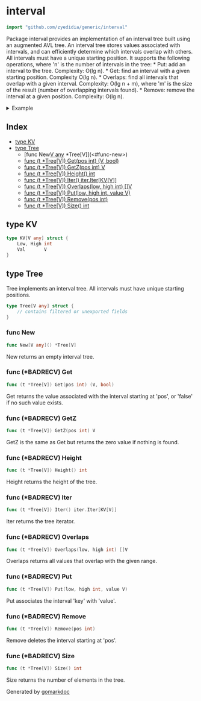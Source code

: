 <!-- Code generated by gomarkdoc. DO NOT EDIT -->

# interval

```go
import "github.com/zyedidia/generic/interval"
```

Package interval provides an implementation of an interval tree built using an augmented AVL tree\. An interval tree stores values associated with intervals\, and can efficiently determine which intervals overlap with others\. All intervals must have a unique starting position\. It supports the following operations\, where 'n' is the number of intervals in the tree: \* Put: add an interval to the tree\. Complexity: O\(lg n\)\. \* Get: find an interval with a given starting position\. Complexity O\(lg n\)\. \* Overlaps: find all intervals that overlap with a given interval\. Complexity: O\(lg n \+ m\)\, where 'm' is the size of the result \(number of overlapping intervals found\)\. \* Remove: remove the interval at a given position\. Complexity: O\(lg n\)\.

<details><summary>Example</summary>
<p>

```go
{
	tree := New[string]()
	tree.Put(0, 10, "foo")
	tree.Put(5, 9, "bar")
	tree.Put(10, 11, "baz")
	tree.Put(-10, -5, "quux")

	vals := tree.Overlaps(9, 15)
	for _, v := range vals {
		fmt.Println(v)
	}

}
```

#### Output

```
foo
bar
```

</p>
</details>

## Index

- [type KV](<#type-kv>)
- [type Tree](<#type-tree>)
  - [func New[V any]() *Tree[V]](<#func-new>)
  - [func (t *Tree[V]) Get(pos int) (V, bool)](<#func-badrecv-get>)
  - [func (t *Tree[V]) GetZ(pos int) V](<#func-badrecv-getz>)
  - [func (t *Tree[V]) Height() int](<#func-badrecv-height>)
  - [func (t *Tree[V]) Iter() iter.Iter[KV[V]]](<#func-badrecv-iter>)
  - [func (t *Tree[V]) Overlaps(low, high int) []V](<#func-badrecv-overlaps>)
  - [func (t *Tree[V]) Put(low, high int, value V)](<#func-badrecv-put>)
  - [func (t *Tree[V]) Remove(pos int)](<#func-badrecv-remove>)
  - [func (t *Tree[V]) Size() int](<#func-badrecv-size>)


## type KV

```go
type KV[V any] struct {
    Low, High int
    Val       V
}
```

## type Tree

Tree implements an interval tree\. All intervals must have unique starting positions\.

```go
type Tree[V any] struct {
    // contains filtered or unexported fields
}
```

### func New

```go
func New[V any]() *Tree[V]
```

New returns an empty interval tree\.

### func \(\*BADRECV\) Get

```go
func (t *Tree[V]) Get(pos int) (V, bool)
```

Get returns the value associated with the interval starting at 'pos'\, or 'false' if no such value exists\.

### func \(\*BADRECV\) GetZ

```go
func (t *Tree[V]) GetZ(pos int) V
```

GetZ is the same as Get but returns the zero value if nothing is found\.

### func \(\*BADRECV\) Height

```go
func (t *Tree[V]) Height() int
```

Height returns the height of the tree\.

### func \(\*BADRECV\) Iter

```go
func (t *Tree[V]) Iter() iter.Iter[KV[V]]
```

Iter returns the tree iterator\.

### func \(\*BADRECV\) Overlaps

```go
func (t *Tree[V]) Overlaps(low, high int) []V
```

Overlaps returns all values that overlap with the given range\.

### func \(\*BADRECV\) Put

```go
func (t *Tree[V]) Put(low, high int, value V)
```

Put associates the interval 'key' with 'value'\.

### func \(\*BADRECV\) Remove

```go
func (t *Tree[V]) Remove(pos int)
```

Remove deletes the interval starting at 'pos'\.

### func \(\*BADRECV\) Size

```go
func (t *Tree[V]) Size() int
```

Size returns the number of elements in the tree\.



Generated by [gomarkdoc](<https://github.com/princjef/gomarkdoc>)
